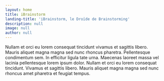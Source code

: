 ```yaml
---
layout: home
title: iBrainstorm
landing-title: 'iBrainstorm, le Droïde de Brainstorming'
description: null
image: null
author: null
---
```


<!-- YT video goes here -->

Nullam et orci eu lorem consequat tincidunt vivamus et sagittis libero. Mauris aliquet magna magna sed nunc rhoncus pharetra. Pellentesque condimentum sem. In efficitur ligula tate urna. Maecenas laoreet massa vel lacinia pellentesque lorem ipsum dolor. Nullam et orci eu lorem consequat tincidunt. Vivamus et sagittis libero. Mauris aliquet magna magna sed nunc rhoncus amet pharetra et feugiat tempus.
